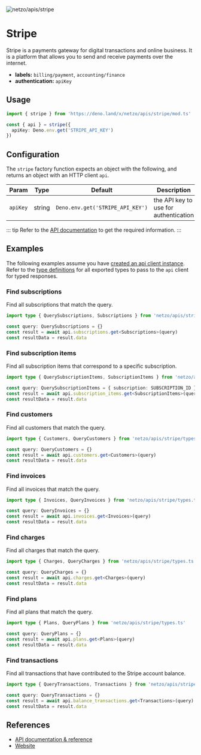 <img src="https://raw.githubusercontent.com/netzo/netzo/main/assets/apis/stripe.svg" alt="netzo/apis/stripe" class="mb-5 w-75px">

# Stripe

Stripe is a payments gateway for digital transactions and online business. It is a platform that allows you to send and receive payments over the internet.

- **labels:** `billing/payment`, `accounting/finance`
- **authentication:** `apiKey`

## Usage

```ts
import { stripe } from 'https://deno.land/x/netzo/apis/stripe/mod.ts'

const { api } = stripe({
  apiKey: Deno.env.get('STRIPE_API_KEY')
})
```

## Configuration

The `stripe` factory function expects an object with the following, and returns an object with an HTTP client `api`.

| Param    | Type   | Default                          | Description                           |
|----------|--------|----------------------------------|---------------------------------------|
| `apiKey` | string | `Deno.env.get('STRIPE_API_KEY')` | the API key to use for authentication |


::: tip Refer to the [API documentation](https://stripe.com/docs/api) to get the required information.
:::

## Examples

The following examples assume you have [created an api client instance](#usage). Refer to the [type definitions](https://deno.land/x/netzo/apis/stripe/types.ts) for all exported types to pass to the `api` client for typed responses.

### Find subscriptions

Find all subscriptions that match the query.

```ts
import type { QuerySubscriptions, Subscriptions } from 'netzo/apis/stripe/types.ts'

const query: QuerySubscriptions = {}
const result = await api.subscriptions.get<Subscriptions>(query)
const resultData = result.data
```

### Find subscription items

Find all subscription items that correspond to a specific subscription.

```ts
import type { QuerySubscriptionItems, SubscriptionItems } from 'netzo/apis/stripe/types.ts'

const query: QuerySubscriptionItems = { subscription: SUBSCRIPTION_ID }
const result = await api.subscription_items.get<SubscriptionItems>(query)
const resultData = result.data
```

###  Find customers

Find all customers that match the query.

```ts
import type { Customers, QueryCustomers } from 'netzo/apis/stripe/types.ts'

const query: QueryCustomers = {}
const result = await api.customers.get<Customers>(query)
const resultData = result.data
```

### Find invoices

Find all invoices that match the query.

```ts
import type { Invoices, QueryInvoices } from 'netzo/apis/stripe/types.ts'

const query: QueryInvoices = {}
const result = await api.invoices.get<Invoices>(query)
const resultData = result.data
```

### Find charges

Find all charges that match the query.

```ts
import type { Charges, QueryCharges } from 'netzo/apis/stripe/types.ts'

const query: QueryCharges = {}
const result = await api.charges.get<Charges>(query)
const resultData = result.data
```

### Find plans

Find all plans that match the query.

```ts
import type { Plans, QueryPlans } from 'netzo/apis/stripe/types.ts'

const query: QueryPlans = {}
const result = await api.plans.get<Plans>(query)
const resultData = result.data
```

### Find transactions

Find all transactions that have contributed to the Stripe account balance.

```ts
import type { QueryTransactions, Transactions } from 'netzo/apis/stripe/types.ts'

const query: QueryTransactions = {}
const result = await api.balance_transactions.get<Transactions>(query)
const resultData = result.data
```

## References

- [API documentation & reference](https://stripe.com/docs/api)
- [Website](https://stripe.com)
